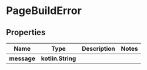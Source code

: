 
# PageBuildError

## Properties
Name | Type | Description | Notes
------------ | ------------- | ------------- | -------------
**message** | **kotlin.String** |  | 



